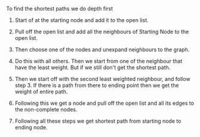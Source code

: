 To find the shortest paths we do depth first 

1. Start of at the starting node and add it to the open list.

2. Pull off the open list and add all the neighbours of Starting Node to the open list.

3. Then choose one of the nodes and unexpand neighbours to the graph. 

4. Do this with all others. Then we start from one of the neighbour that have the least weight. But if we still don't get the shortest path. 

5. Then we start off with the second least weighted neighbour, and follow step 3. If there is a path from there to ending point then we get the weight of entire path. 

6. Following this we get a node and pull off the open list and all its edges to the non-complete nodes.

7. Following all these steps we get shortest path from starting node to ending node.